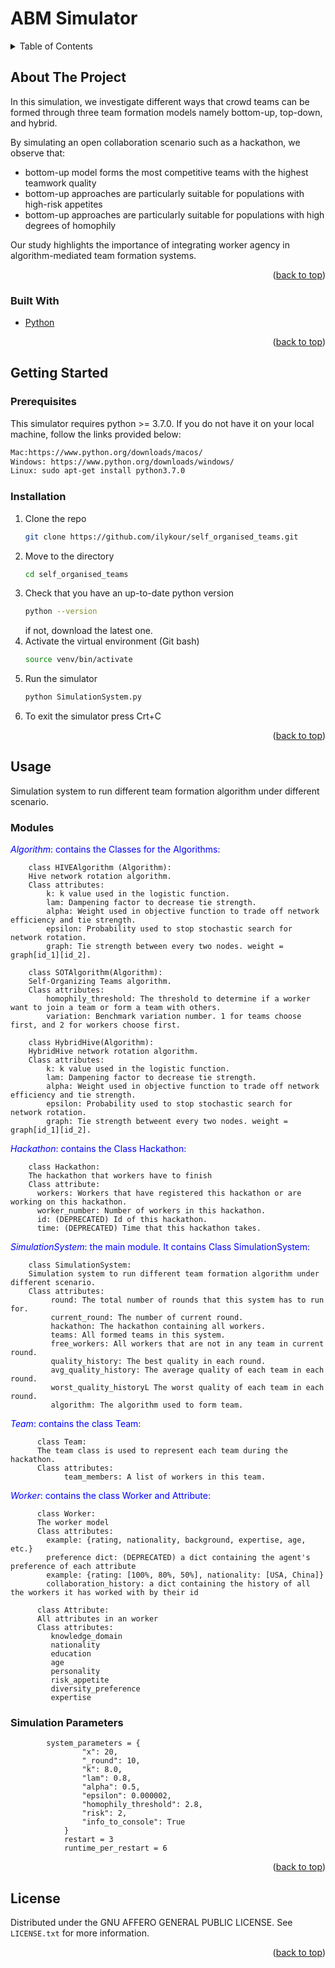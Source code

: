 # ABM Simulator

<!-- TABLE OF CONTENTS -->
<details>
  <summary>Table of Contents</summary>
  <ol>
    <li>
      <a href="#about-the-project">About The Project</a>
      <ul>
        <li><a href="#built-with">Built With</a></li>
      </ul>
    </li>
    <li>
      <a href="#getting-started">Getting Started</a>
      <ul>
        <li><a href="#prerequisites">Prerequisites</a></li>
        <li><a href="#installation">Installation</a></li>
      </ul>
    </li>
    <li><a href="#usage">Usage</a></li>
    <li><a href="#license">License</a></li>
  </ol>
</details>



<!-- ABOUT THE PROJECT -->
## About The Project
In this simulation, we investigate different ways that crowd teams can be formed through three team formation models namely bottom-up, top-down, and hybrid.


By simulating an open collaboration scenario such as a hackathon, we observe that:
* bottom-up model forms the most competitive teams with the highest teamwork quality
* bottom-up approaches are particularly suitable for populations with high-risk appetites
* bottom-up approaches are particularly suitable for populations with high degrees of homophily

Our study highlights the importance of integrating worker agency in algorithm-mediated team formation systems.


<p align="right">(<a href="#top">back to top</a>)</p>



### Built With

* [Python](https://www.python.org/)

<p align="right">(<a href="#top">back to top</a>)</p>

<!-- GETTING STARTED -->
## Getting Started

### Prerequisites
This simulator requires python >= 3.7.0. 
If you do not have it on your local machine, follow the links provided below:
  ```sh
  Mac:https://www.python.org/downloads/macos/
  Windows: https://www.python.org/downloads/windows/
  Linux: sudo apt-get install python3.7.0
  ```

### Installation

1. Clone the repo
   ```sh
   git clone https://github.com/ilykour/self_organised_teams.git
   ```
2. Move to the directory
   ```sh
   cd self_organised_teams
   ```
3. Check that you have an up-to-date python version
   ```sh
   python --version
   ```
   if not, download the latest one.
4. Activate the virtual environment (Git bash)
   ```sh
   source venv/bin/activate
   ```
5. Run the simulator
   ```sh
   python SimulationSystem.py
   ```
6. To exit the simulator press Crt+C

<p align="right">(<a href="#top">back to top</a>)</p>



<!-- USAGE EXAMPLES -->
## Usage
Simulation system to run different team formation algorithm under different scenario.

### Modules
<span style="color:blue">*Algorithm*: contains the Classes for the Algorithms:</span>
    
```
    class HIVEAlgorithm (Algorithm):
    Hive network rotation algorithm.
    Class attributes:
        k: k value used in the logistic function.
        lam: Dampening factor to decrease tie strength.
        alpha: Weight used in objective function to trade off network efficiency and tie strength.
        epsilon: Probability used to stop stochastic search for network rotation.
        graph: Tie strength between every two nodes. weight = graph[id_1][id_2].
```
```
    class SOTAlgorithm(Algorithm):
    Self-Organizing Teams algorithm.
    Class attributes:
        homophily_threshold: The threshold to determine if a worker want to join a team or form a team with others.
        variation: Benchmark variation number. 1 for teams choose first, and 2 for workers choose first.
```
```
    class HybridHive(Algorithm):
    HybridHive network rotation algorithm.
    Class attributes:
        k: k value used in the logistic function.
        lam: Dampening factor to decrease tie strength.
        alpha: Weight used in objective function to trade off network efficiency and tie strength.
        epsilon: Probability used to stop stochastic search for network rotation.
        graph: Tie strength betweent every two nodes. weight = graph[id_1][id_2].
```
<span style="color:blue">*Hackathon*: contains the Class Hackathon:</span>
```
    class Hackathon:
    The hackathon that workers have to finish
    Class attribute:
      workers: Workers that have registered this hackathon or are working on this hackathon.
      worker_number: Number of workers in this hackathon.
      id: (DEPRECATED) Id of this hackathon.
      time: (DEPRECATED) Time that this hackathon takes.
```
<span style="color:blue">*SimulationSystem*: the main module. It contains Class SimulationSystem:</span>
```
    class SimulationSystem:
    Simulation system to run different team formation algorithm under different scenario.
    Class attributes:
         round: The total number of rounds that this system has to run for.
         current_round: The number of current round.
         hackathon: The hackathon containing all workers.
         teams: All formed teams in this system.
         free_workers: All workers that are not in any team in current round.
         quality_history: The best quality in each round.
         avg_quality_history: The average quality of each team in each round.
         worst_quality_historyL The worst quality of each team in each round.
         algorithm: The algorithm used to form team.
```
<span style="color:blue">*Team*: contains the class Team:</span>
```
      class Team:
      The team class is used to represent each team during the hackathon.
      Class attributes:
            team_members: A list of workers in this team.
```
<span style="color:blue">*Worker*: contains the class Worker and Attribute:</span>
```
      class Worker:
      The worker model
      Class attributes:
        example: {rating, nationality, background, expertise, age, etc.}
        preference dict: (DEPRECATED) a dict containing the agent's preference of each attribute
        example: {rating: [100%, 80%, 50%], nationality: [USA, China]}
        collaboration_history: a dict containing the history of all the workers it has worked with by their id
```
       
```
      class Attribute:
      All attributes in an worker
      Class attributes:
         knowledge_domain
         nationality
         education
         age
         personality
         risk_appetite
         diversity_preference
         expertise
```

### Simulation Parameters
```
        system_parameters = {
                "x": 20,
                "_round": 10,
                "k": 8.0,
                "lam": 0.8,
                "alpha": 0.5,
                "epsilon": 0.000002,
                "homophily_threshold": 2.8,
                "risk": 2,
                "info_to_console": True
            }
            restart = 3
            runtime_per_restart = 6
```

<p align="right">(<a href="#top">back to top</a>)</p>



<!-- LICENSE -->
## License

Distributed under the GNU AFFERO GENERAL PUBLIC LICENSE. See `LICENSE.txt` for more information.

<p align="right">(<a href="#top">back to top</a>)</p>
